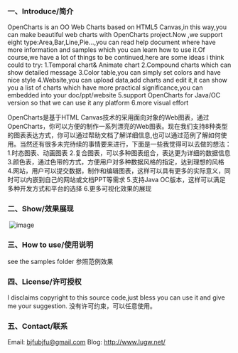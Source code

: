 ### 一、Introduce/简介

OpenCharts is an OO Web Charts based on HTML5 Canvas,in this way,you can make beautiful web charts with OpenCharts project.Now ,we support eight type:Area,Bar,Line,Pie…,you can read help document where have more information and samples which you can learn how to use it.Of course,we have a lot of things to be continued,here are some ideas i think could to try: 
1.Temporal chart& Animate chart
2.Compound charts which can show detailed message
3.Color table,you can simply set colors and have nice style
4.Website,you can upload data,add charts and edit it,it can show you a list of charts which have more practical significance,you can embedded into your doc/ppt/website
5.support OpenCharts for Java/OC version so that we can use it any platform
6.more visual effort


OpenCharts是基于HTML Canvas技术的采用面向对象的Web图表，通过OpenCharts，你可以方便的制作一系列漂亮的Web图表。现在我们支持8种类型的图表表达方式，你可以通过帮助文档了解详细信息,也可以通过范例了解如何使用。当然还有很多未完待续的事情要来进行，下面是一些我觉得可以去做的想法：
1.时态图表、动画图表
2.复合图表，可以多种图表组合，表达更为详细的数据信息
3.颜色表，通过色带的方式，方便用户对多种数据风格的指定，达到理想的风格
4.网站，用户可以提交数据，制作和编辑图表，这样可以具有更多的实际意义，同时可以内嵌到自己的网站或文档PPT等需求
5.支持Java OC版本，这样可以满足多种开发方式和平台的选择
6.更多可视化效果的展现

### 二、Show/效果展现

 ![image](https://github.com/pasu/OpenCharts/raw/master/images/show.png)

### 三、How to use/使用说明

see the samples folder
参照范例效果

### 四、License/许可授权

I disclaims copyright to this source code,just bless you can use it and give me your suggestion.
没有许可约束，可以任意使用。

### 五、Contact/联系

Email: bjfubjfu@gmail.com
Blog:   http://www.lugw.net/
